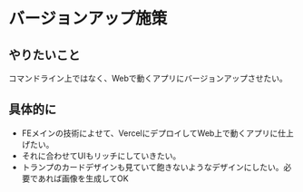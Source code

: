 # バージョンアップ施策
## やりたいこと
コマンドライン上ではなく、Webで動くアプリにバージョンアップさせたい。

## 具体的に
- FEメインの技術によせて、VercelにデプロイしてWeb上で動くアプリに仕上げたい。
- それに合わせてUIもリッチにしていきたい。
- トランプのカードデザインも見ていて飽きないようなデザインにしたい。必要であれば画像を生成してOK